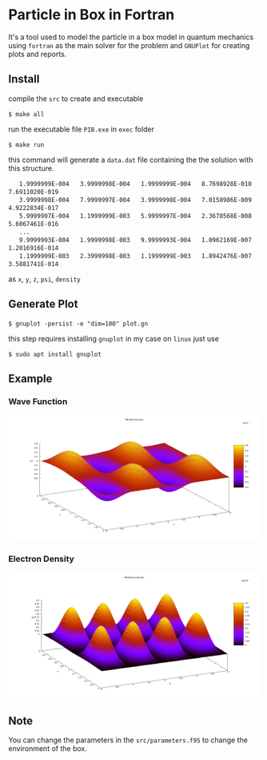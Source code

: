 # Particle in Box in Fortran
It's a tool used to model the particle in a box model in quantum mechanics using `fortran` as the main solver for the problem and `GNUPlot` for creating plots and reports.

## Install
compile the `src` to create and executable
```
$ make all
```
run the executable file `PIB.exe` in `exec` folder
```
$ make run
```
this command will generate a `data.dat` file containing the the solution with this structure.
```
   1.9999999E-004   3.9999998E-004   1.9999999E-004   8.7698928E-010   7.6911020E-019
   3.9999998E-004   7.9999997E-004   3.9999998E-004   7.0158986E-009   4.9222834E-017
   5.9999997E-004   1.1999999E-003   5.9999997E-004   2.3678568E-008   5.6067461E-016
   ...
   9.9999993E-004   1.9999998E-003   9.9999993E-004   1.0962169E-007   1.2016916E-014
   1.1999999E-003   2.3999998E-003   1.1999999E-003   1.8942476E-007   3.5881741E-014
```

as `x`, `y`, `z`, `psi`, `density`

## Generate Plot
```
$ gnuplot -persist -e "dim=100" plot.gn
```
this step requires installing `gnuplot` in my case on `linux` just use 
```
$ sudo apt install gnuplot
```

## Example
### Wave Function
![Example Plot Wave Function](PIB_wave_function.png)

### Electron Density
![Example Plot Electron Density](PIB_electron_density.png)


## Note
You can change the parameters in the `src/parameters.f95` to change the environment of the box.
